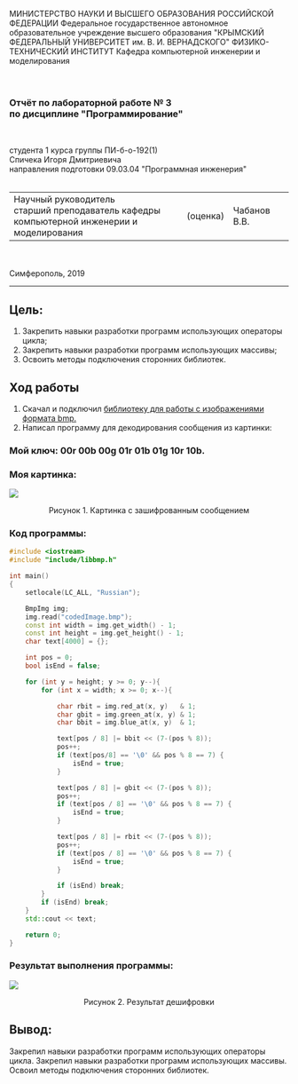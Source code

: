 МИНИСТЕРСТВО НАУКИ И ВЫСШЕГО ОБРАЗОВАНИЯ РОССИЙСКОЙ ФЕДЕРАЦИИ
Федеральное государственное автономное образовательное учреждение высшего образования
"КРЫМСКИЙ ФЕДЕРАЛЬНЫЙ УНИВЕРСИТЕТ им. В. И. ВЕРНАДСКОГО"
ФИЗИКО-ТЕХНИЧЕСКИЙ ИНСТИТУТ
Кафедра компьютерной инженерии и моделирования
<br/><br/>
​
### Отчёт по лабораторной работе № 3<br/> по дисциплине "Программирование"
<br/>

студента 1 курса группы ПИ-б-о-192(1)\
Спичека Игоря Дмитриевича\
направления подготовки 09.03.04 "Программная инженерия"
<br/>
​
<table>
<tr><td>Научный руководитель<br/> старший преподаватель кафедры<br/>компьютерной инженерии и моделирования</td>
<td>(оценка)</td>
<td>Чабанов В.В.</td>
</tr>
</table>
<br/><br/>
​
Симферополь, 2019

* * *

## Цель:
1. Закрепить навыки разработки программ использующих операторы цикла;
2. Закрепить навыки разработки программ использующих массивы;
3. Освоить методы подключения сторонних библиотек.

## Ход работы
1. Скачал и подключил <a href="https://github.com/marc-q/libbmp">библиотеку для работы с изображениями формата bmp.</a>
2. Написал программу для декодирования сообщения из картинки:<br/>
### Мой ключ: 00r 00b 00g 01r 01b 01g 10r 10b.<br/>
### Моя картинка:

<img src="https://neroid.ru/wp-content/uploads/2020/02/pic7.bmp">
<p align="center">Рисунок 1. Картинка с зашифрованным сообщением</p>

### Код программы:
```c++
#include <iostream>
#include "include/libbmp.h"

int main()
{
	setlocale(LC_ALL, "Russian");

	BmpImg img;
	img.read("codedImage.bmp");
	const int width = img.get_width() - 1;
	const int height = img.get_height() - 1;
	char text[4000] = {};

	int pos = 0;
	bool isEnd = false;

	for (int y = height; y >= 0; y--){
		for (int x = width; x >= 0; x--){

			char rbit = img.red_at(x, y)   & 1;
			char gbit = img.green_at(x, y) & 1;
			char bbit = img.blue_at(x, y)  & 1;

			text[pos / 8] |= bbit << (7-(pos % 8));
			pos++;
			if (text[pos/8] == '\0' && pos % 8 == 7) {
				isEnd = true;
			}

			text[pos / 8] |= gbit << (7-(pos % 8));
			pos++;
			if (text[pos / 8] == '\0' && pos % 8 == 7) {
				isEnd = true;
			}

			text[pos / 8] |= rbit << (7-(pos % 8));
			pos++;
			if (text[pos / 8] == '\0' && pos % 8 == 7) {
				isEnd = true;
			}

			if (isEnd) break;
		}
		if (isEnd) break;
	}
	std::cout << text;

	return 0;
}

```
### Результат выполнения программы:

<img src="images/result.jpg">
<p align="center">Рисунок 2. Результат дешифровки</p>

## Вывод:
Закрепил навыки разработки программ использующих операторы цикла. 
Закрепил навыки разработки программ использующих массивы. 
Освоил методы подключения сторонних библиотек.
